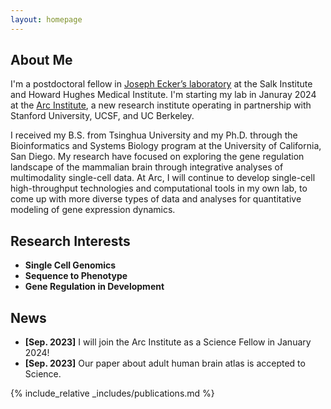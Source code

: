 ```yaml
---
layout: homepage
---
```


## About Me

I'm a postdoctoral fellow in [Joseph Ecker’s laboratory](https://ecker.salk.edu) at the Salk Institute and Howard Hughes Medical Institute. I'm starting my lab in Januray 2024 at the [Arc Institute](https://arcinstitute.org/), a new research institute operating in partnership with Stanford University, UCSF, and UC Berkeley.  
  
I received my B.S. from Tsinghua University and my Ph.D. through the Bioinformatics and Systems Biology program at the University of California, San Diego. My research have focused on exploring the gene regulation landscape of the mammalian brain through integrative analyses of multimodality single-cell data. At Arc, I will continue to develop single-cell high-throughput technologies and computational tools in my own lab, to come up with more diverse types of data and analyses for quantitative modeling of gene expression dynamics.

## Research Interests

- **Single Cell Genomics**
- **Sequence to Phenotype**
- **Gene Regulation in Development**

## News

- **[Sep. 2023]** I will join the Arc Institute as a Science Fellow in January 2024!
- **[Sep. 2023]** Our paper about adult human brain atlas is accepted to Science.

{% include_relative _includes/publications.md %}
